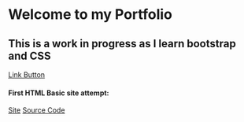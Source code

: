 <html lang="en">
<head>
  <title>Portfolio Homepage</title>
<meta charset="utf-8">
  <meta name="viewport" content="width=device-width, initial-scale=1">
  <link rel="stylesheet" href="https://maxcdn.bootstrapcdn.com/bootstrap/4.5.2/css/bootstrap.min.css">
  <script src="https://ajax.googleapis.com/ajax/libs/jquery/3.5.1/jquery.min.js"></script>
  <script src="https://cdnjs.cloudflare.com/ajax/libs/popper.js/1.16.0/umd/popper.min.js"></script>
  <script src="https://maxcdn.bootstrapcdn.com/bootstrap/4.5.2/js/bootstrap.min.js"></script>
</head>
<body>
<div class="container-fluid">
  <h1>Welcome to my Portfolio</h1>
  <h2>This is a work in progress as I learn bootstrap and CSS</h2>
  <a href="https://github.com/elliottingey/Portfolio/blob/main/HTML%26CSS/HTMLtutorial.html" class="btn btn-info" role="button">Link Button</a>
  <h4>First HTML Basic site attempt:</h4>
</div>
 <div class="btn-group">
  <a href="https://github.com/elliottingey/Portfolio/blob/main/HTML%26CSS/HTMLtutorial.html" type="button" class="btn btn-primary">Site</a>
  <a href="https://github.com/elliottingey/Portfolio/blob/main/HTML%26CSS/HTMLtutorial.html" type="button" class="btn btn-secondary">Source Code</a>
</div> 


